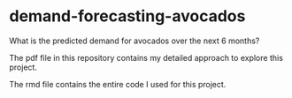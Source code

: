 # demand-forecasting-avocados
What is the predicted demand for avocados over the next 6 months?

The pdf file in this repository contains my detailed approach to explore this project. 

The rmd file contains the entire code I used for this project. 
